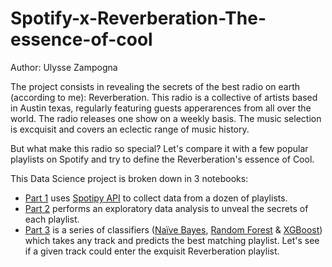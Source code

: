 # Spotify-x-Reverberation-The-essence-of-cool

Author: Ulysse Zampogna

The project consists in revealing the secrets of the best radio on earth (according to me): Reverberation. This radio is a collective of artists based in Austin texas, regularly featuring guests apperarences from all over the world. The radio releases one show on a weekly basis. The music selection is excquisit and covers an eclectic range of music history. 

But what make this radio so special? Let's compare it with a few popular playlists on Spotify and try to define the Reverberation's essence of Cool. 

This Data Science project is broken down in 3 notebooks:
 - [Part 1](https://github.com/uzampogn/Spotify-x-Reverberation-The-essence-of-cool) uses [Spotipy API](https://spotipy.readthedocs.io/en/2.19.0/) to collect data from a dozen of playlists. 
 - [Part 2](https://github.com/uzampogn/Spotify-x-Reverberation-The-essence-of-cool) performs an exploratory data analysis to unveal the secrets of each playlist. 
 - [Part 3](https://github.com/uzampogn/Spotify-x-Reverberation-The-essence-of-cool) is a series of classifiers ([Naïve Bayes](https://scikit-learn.org/stable/modules/naive_bayes.html), [Random Forest](https://scikit-learn.org/stable/modules/generated/sklearn.ensemble.RandomForestClassifier.html) & [XGBoost](https://xgboost.readthedocs.io/en/stable/)) which takes any track and predicts the best matching playlist. Let's see if a given track could enter the exquisit Reverberation playlist.
